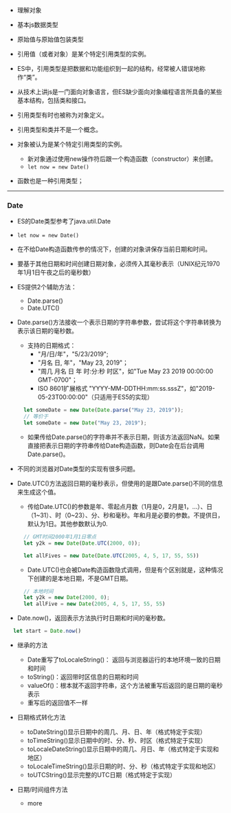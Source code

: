 - 理解对象
- 基本js数据类型
- 原始值与原始值包装类型

- 引用值（或者对象）是某个特定引用类型的实例。
- ES中，引用类型是把数据和功能组织到一起的结构，经常被人错误地称作“类”。
- 从技术上讲js是一门面向对象语言，但ES缺少面向对象编程语言所具备的某些基本结构，包括类和接口。
- 引用类型有时也被称为对象定义。

- 引用类型和类并不是一个概念。

- 对象被认为是某个特定引用类型的实例。
  - 新对象通过使用new操作符后跟一个构造函数（constructor）来创建。
  - `let now = new Date()`

- 函数也是一种引用类型；

---

### Date

- ES的Date类型参考了java.util.Date
- `let now = new Date()`
- 在不给Date构造函数传参的情况下，创建的对象讲保存当前日期和时间。
- 要基于其他日期和时间创建日期对象，必须传入其毫秒表示（UNIX纪元1970年1月1日午夜之后的毫秒数）
- ES提供2个辅助方法：
  - Date.parse()
  - Date.UTC()

- Date.parse()方法接收一个表示日期的字符串参数，尝试将这个字符串转换为表示该日期的毫秒数。
  - 支持的日期格式：
    - "月/日/年"，"5/23/2019";
    - "月名 日, 年"，"May 23, 2019"；
    - "周几 月名 日 年 时:分:秒 时区"，如"Tue May 23 2019 00:00:00 GMT-0700"；
    - ISO 8601扩展格式 "YYYY-MM-DDTHH:mm:ss.sssZ"，如"2019-05-23T00:00:00"（只适用于ES5的实现）

  ```js
    let someDate = new Date(Date.parse("May 23, 2019"));
    // 等价于
    let someDate = new Date("May 23, 2019");
  ```

  - 如果传给Date.parse()的字符串并不表示日期，则该方法返回NaN。如果直接把表示日期的字符串传给Date构造函数，则Date会在后台调用Date.parse()。

- 不同的浏览器对Date类型的实现有很多问题。

- Date.UTC()方法返回日期的毫秒表示，但使用的是跟Date.parse()不同的信息来生成这个值。
  - 传给Date.UTC()的参数是年、零起点月数（1月是0，2月是1，...）、日（1~31）、时（0~23）、分、秒和毫秒。年和月是必要的参数。不提供日，默认为1日。其他参数默认为0.

  ```js
    // GMT时间2000年1月1日零点
    let y2k = new Date(Date.UTC(2000, 0));

    let allFives = new Date(Date.UTC(2005, 4, 5, 17, 55, 55))
  ```

  - Date.UTC()也会被Date构造函数隐式调用，但是有个区别就是，这种情况下创建的是本地日期，不是GMT日期。
  
  ```js
    // 本地时间
    let y2k = new Date(2000, 0);
    let allFive = new Date(2005, 4, 5, 17, 55, 55)
  ```

- Date.now()，返回表示方法执行时日期和时间的毫秒数。

```js
  let start = Date.now()
```

- 继承的方法
  - Date重写了toLocaleString()： 返回与浏览器运行的本地环境一致的日期和时间
  - toString()：返回带时区信息的日期和时间
  - valueOf()：根本就不返回字符串，这个方法被重写后返回的是日期的毫秒表示
  - 重写后的返回值不一样

- 日期格式转化方法
  - toDateString()显示日期中的周几、月、日、年（格式特定于实现）
  - toTimeString()显示日期中的时、分、秒、时区（格式特定于实现）
  - toLocaleDateString()显示日期中的周几、月日、年（格式特定于实现和地区）
  - toLocaleTimeString()显示日期的时、分、秒（格式特定于实现和地区）
  - toUTCString()显示完整的UTC日期（格式特定于实现）

- 日期/时间组件方法
  - more